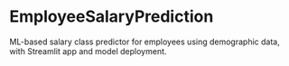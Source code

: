 # EmployeeSalaryPrediction
ML-based salary class predictor for employees using demographic data, with Streamlit app and model deployment.
